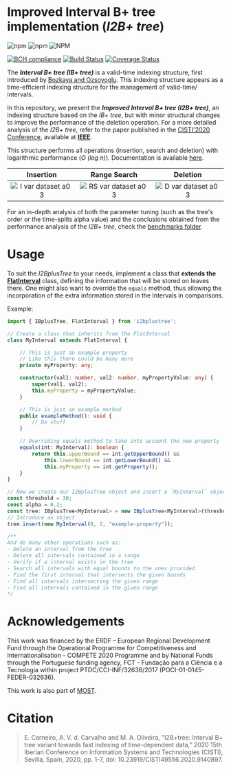 # Improved Interval B+ tree implementation (_I2B+ tree_)

![npm](https://img.shields.io/npm/v/i2bplustree)
![npm](https://img.shields.io/npm/dm/i2bplustree)
![NPM](https://img.shields.io/npm/l/i2bplustree)

[![BCH compliance](https://bettercodehub.com/edge/badge/most-inesctec/I2Bplus-tree?branch=master)](https://bettercodehub.com/)
[![Build Status](https://travis-ci.com/most-inesctec/I2Bplus-tree.svg?branch=master)](https://travis-ci.com/most-inesctec/I2Bplus-tree)
[![Coverage Status](https://coveralls.io/repos/github/most-inesctec/I2Bplus-tree/badge.svg?branch=master)](https://coveralls.io/github/most-inesctec/I2Bplus-tree?branch=master)

The ___Interval B+ tree (IB+ tree)___ is a valid-time indexing structure, first introduced by [Bozkaya and Ozsoyoglu](https://www.researchgate.net/publication/221465339_Indexing_Valid_Time_Intervals). This indexing structure appears as a time-efficient indexing structure for the management of valid-time/ intervals.

In this repository, we present the ___Improved Interval B+ tree (I2B+ tree)___, an indexing structure based on the _IB+ tree_, but with minor structural changes to improve the performance of the deletion operation. For a more detailed analysis of the _I2B+ tree_, refer to the paper published in the [CISTI'2020 Conference](http://www.cisti.eu), available at [__IEEE__](https://ieeexplore.ieee.org/document/9140897).

This structure performs all operations (insertion, search and deletion) with logarithmic performance (_O (log n)_). Documentation is available [here](https://edgaracarneiro.github.io/I2Bplus-tree/).

| Insertion | Range Search | Deletion |
|:-:|:-:|:-:|
| ![I var dataset a0 3](https://user-images.githubusercontent.com/22712373/59978857-d6290d80-95d8-11e9-84d7-a7ae134ef59a.png) | ![RS var dataset a0 3](https://user-images.githubusercontent.com/22712373/59978864-d6c1a400-95d8-11e9-83c1-a883d863f544.png) | ![D var dataset a0 3](https://user-images.githubusercontent.com/22712373/59978850-d4f7e080-95d8-11e9-85ab-990a2a24b113.png) |

For an in-depth analysis of both the parameter tuning (such as the tree's order or the time-splits alpha value) and the conclusions obtained from the performance analysis of the _I2B+ tree_, check the [benchmarks folder](https://github.com/EdgarACarneiro/IBplusTree/tree/master/benchmarks).

# Usage

To suit the _I2BplusTree_ to your needs, implement a class that __extends the [FlatInterval](https://github.com/EdgarACarneiro/IBplusTree/blob/master/src/FlatInterval.ts)__ class, defining the information that will be stored on leaves there. One might also want to override the `equals` method, thus allowing the incorporation of the extra information stored in the Intervals in comparisons.

Example:
```TypeScript
import { IBplusTree, FlatInterval } from 'i2bplustree';

// Create a class that inherits from the FlatInterval
class MyInterval extends FlatInterval {

    // This is just an example property
    // Like this there could be many more
    private myProperty: any;

    constructor(val1: number, val2: number, myPropertyValue: any) {
        super(val1, val2);
        this.myProperty = myPropertyValue;
    }

    // This is just an example method
    public exampleMethod(): void {
        // Do stuff
    }

    // Overriding equals method to take into account the new property
    equals(int: MyInterval): boolean {
        return this.upperBound == int.getUpperBound() &&
            this.lowerBound == int.getLowerBound() &&
            this.myProperty == int.getProperty();
    }
}

// Now we create our I2BplusTree object and insert a `MyInterval` object
const threshold = 30;
const alpha = 0.2;
const tree: IBplusTree<MyInterval> = new IBplusTree<MyInterval>(threshold, alpha);
// Introduce an object
tree.insert(new MyInterval(0, 2, "example-property"));

/**
And do many other operations such as:
- Delete an interval from the tree
- Delete all intervals contained in a range
- Verify if a interval exists in the tree
- Search all intervals with equal bounds to the ones provided
- Find the first interval that intersects the given bounds
- Find all intervals intersecting the given range
- Find all intervals contained in the given range
*/
```

# Acknowledgements

This work was financed by the ERDF – European Regional Development Fund through the Operational Programme for Competitiveness and Internationalisation - COMPETE 2020 Programme and by National Funds through the Portuguese funding agency, FCT - Fundação para a Ciência e a Tecnologia within project PTDC/CCI-INF/32636/2017 (POCI-01-0145-FEDER-032636).

This work is also part of [MOST](http://most.web.ua.pt).

# Citation

> E. Carneiro, A. V. d. Carvalho and M. A. Oliveira, "I2B+tree: Interval B+ tree variant towards fast indexing of time-dependent data," 2020 15th Iberian Conference on Information Systems and Technologies (CISTI), Sevilla, Spain, 2020, pp. 1-7, doi: 10.23919/CISTI49556.2020.9140897.
